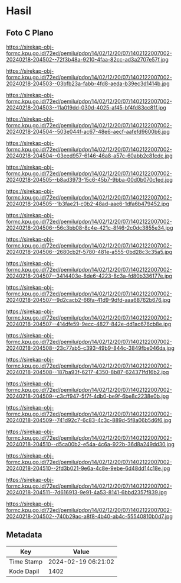 # Hasil

## Foto C Plano

https://sirekap-obj-formc.kpu.go.id/72ed/pemilu/pdpr/14/02/12/20/07/1402122007002-20240218-204502--72f3b48a-9210-4faa-82cc-ad3a2707e57f.jpg

https://sirekap-obj-formc.kpu.go.id/72ed/pemilu/pdpr/14/02/12/20/07/1402122007002-20240218-204503--03bfb23a-fabb-4fd8-aeda-b39ec3d1414b.jpg

https://sirekap-obj-formc.kpu.go.id/72ed/pemilu/pdpr/14/02/12/20/07/1402122007002-20240218-204503--11a019dd-030d-4025-af45-bf4fd83cc81f.jpg

https://sirekap-obj-formc.kpu.go.id/72ed/pemilu/pdpr/14/02/12/20/07/1402122007002-20240218-204504--503e044f-ac67-48e6-aecf-aafefd9600b6.jpg

https://sirekap-obj-formc.kpu.go.id/72ed/pemilu/pdpr/14/02/12/20/07/1402122007002-20240218-204504--03eed957-6146-46a8-a57c-60abb2c81cdc.jpg

https://sirekap-obj-formc.kpu.go.id/72ed/pemilu/pdpr/14/02/12/20/07/1402122007002-20240218-204505--b8ad3973-15c6-45b7-9bba-00d0b070c1ed.jpg

https://sirekap-obj-formc.kpu.go.id/72ed/pemilu/pdpr/14/02/12/20/07/1402122007002-20240218-204505--1b3fae21-c0b2-48ad-aae6-1dfa6b479452.jpg

https://sirekap-obj-formc.kpu.go.id/72ed/pemilu/pdpr/14/02/12/20/07/1402122007002-20240218-204506--56c3bb08-8c4e-421c-8f46-2c0dc3855e34.jpg

https://sirekap-obj-formc.kpu.go.id/72ed/pemilu/pdpr/14/02/12/20/07/1402122007002-20240218-204506--2680cb2f-5780-481e-a555-0bd28c3c35a5.jpg

https://sirekap-obj-formc.kpu.go.id/72ed/pemilu/pdpr/14/02/12/20/07/1402122007002-20240218-204507--3414403e-8de6-4223-8c3a-fd80b336177e.jpg

https://sirekap-obj-formc.kpu.go.id/72ed/pemilu/pdpr/14/02/12/20/07/1402122007002-20240218-204507--9d2cacb2-66fa-41d9-9dfd-aaa68762b676.jpg

https://sirekap-obj-formc.kpu.go.id/72ed/pemilu/pdpr/14/02/12/20/07/1402122007002-20240218-204507--414dfe59-9ecc-4827-842e-dd1ac676cb8e.jpg

https://sirekap-obj-formc.kpu.go.id/72ed/pemilu/pdpr/14/02/12/20/07/1402122007002-20240218-204508--23c77ab5-c393-49b9-844c-3849fbe046da.jpg

https://sirekap-obj-formc.kpu.go.id/72ed/pemilu/pdpr/14/02/12/20/07/1402122007002-20240218-204508--187ba93f-6217-4350-8b87-624371fd16b2.jpg

https://sirekap-obj-formc.kpu.go.id/72ed/pemilu/pdpr/14/02/12/20/07/1402122007002-20240218-204509--c3cff947-5f7f-4db0-be9f-6be8c2238e0b.jpg

https://sirekap-obj-formc.kpu.go.id/72ed/pemilu/pdpr/14/02/12/20/07/1402122007002-20240218-204509--741d92c7-6c83-4c3c-889d-5f8a06b5d6f6.jpg

https://sirekap-obj-formc.kpu.go.id/72ed/pemilu/pdpr/14/02/12/20/07/1402122007002-20240218-204510--d5ca00b2-e54a-4c6a-922b-36d8a249dd30.jpg

https://sirekap-obj-formc.kpu.go.id/72ed/pemilu/pdpr/14/02/12/20/07/1402122007002-20240218-204510--2fd3b021-9e6a-4c8e-9ebe-6d48dd14c18e.jpg

https://sirekap-obj-formc.kpu.go.id/72ed/pemilu/pdpr/14/02/12/20/07/1402122007002-20240218-204511--7d616913-9e91-4a53-8141-6bbd2357f839.jpg

https://sirekap-obj-formc.kpu.go.id/72ed/pemilu/pdpr/14/02/12/20/07/1402122007002-20240218-204502--740b29ac-a8f8-4b40-ab4c-55540810b0d7.jpg


## Metadata

| Key        | Value               |
| ---------- | ------------------- |
| Time Stamp | 2024-02-19 06:21:02 |
| Kode Dapil | 1402                |



